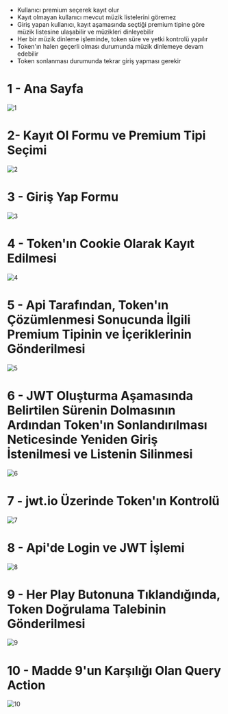 - Kullanıcı premium seçerek kayıt olur
- Kayıt olmayan kullanıcı mevcut müzik listelerini göremez
- Giriş yapan kullanıcı, kayıt aşamasında seçtiği premium tipine göre müzik listesine ulaşabilir ve müzikleri dinleyebilir
- Her bir müzik dinleme işleminde, token süre ve yetki kontrolü yapılır
- Token'ın halen geçerli olması durumunda müzik dinlemeye devam edebilir
- Token sonlanması durumunda tekrar giriş yapması gerekir


# 1 - Ana Sayfa
![1](https://github.com/user-attachments/assets/b2acb826-7c74-4ba1-906d-7147f2eca505)

# 2- Kayıt Ol Formu ve Premium Tipi Seçimi
![2](https://github.com/user-attachments/assets/61afd8a1-1ffd-40af-b854-ac50af1fd755)

# 3 - Giriş Yap Formu
![3](https://github.com/user-attachments/assets/7a78843f-52fa-4a90-8a4e-0b14a9ab6ffa)

# 4 - Token'ın Cookie Olarak Kayıt Edilmesi
![4](https://github.com/user-attachments/assets/7321f0ea-c4bc-4967-b963-30da88bd9cb6)

# 5 - Api Tarafından, Token'ın Çözümlenmesi Sonucunda İlgili Premium Tipinin ve İçeriklerinin Gönderilmesi
![5](https://github.com/user-attachments/assets/ce8a07d8-f20a-41f2-acd3-3d072fc7cf1e)

# 6 - JWT Oluşturma Aşamasında Belirtilen Sürenin Dolmasının Ardından Token'ın Sonlandırılması Neticesinde Yeniden Giriş İstenilmesi ve Listenin Silinmesi
![6](https://github.com/user-attachments/assets/0cef8b69-b5cc-4a4a-a2d6-0624b49fb853)

# 7 - jwt.io Üzerinde Token'ın Kontrolü
![7](https://github.com/user-attachments/assets/728e0ac6-70db-48da-b1dc-5072504ca950)

# 8 - Api'de Login ve JWT İşlemi
![8](https://github.com/user-attachments/assets/47d548cb-f9f6-41d5-8a87-e1e30779c108)

# 9 - Her Play Butonuna Tıklandığında, Token Doğrulama Talebinin Gönderilmesi
![9](https://github.com/user-attachments/assets/c08c3081-413e-4c74-9728-2144575a1aaf)

# 10 - Madde 9'un Karşılığı Olan Query Action
![10](https://github.com/user-attachments/assets/87283da8-edd8-4ca5-a0c3-336f307be091)
